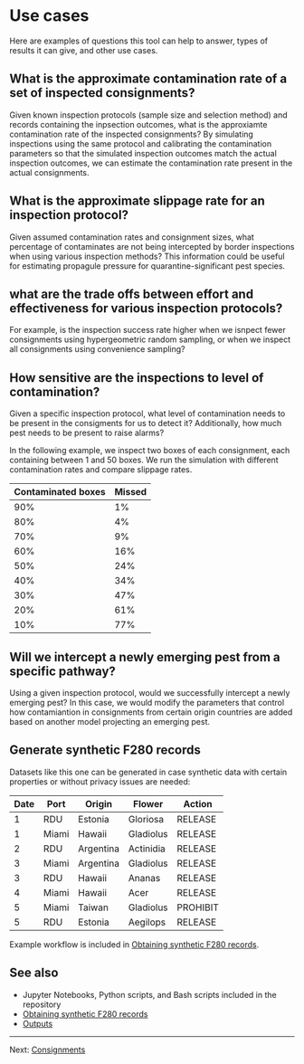 # Use cases

Here are examples of questions this tool can help to answer,
types of results it can give, and other use cases.

## What is the approximate contamination rate of a set of inspected consignments?

Given known inspection protocols (sample size and selection method) and
records containing the inpsection outcomes, what is the approxiamte
contamination rate of the inspected consignments? By simulating
inspections using the same protocol and calibrating the contamination
parameters so that the simulated inspection outcomes match the actual
inspection outcomes, we can estimate the contamination rate present
in the actual consignments.

## What is the approximate slippage rate for an inspection protocol?

Given assumed contamination rates and consignment sizes, what percentage
of contaminates are not being intercepted by border inspections when using
various inspection methods? This information could be useful for estimating
propagule pressure for quarantine-significant pest species.

## what are the trade offs between effort and effectiveness for various inspection protocols?

For example, is the inspection success rate higher when we isnpect fewer
consignments using hypergeometric random sampling, or when we inspect
all consignments using convenience sampling?

## How sensitive are the inspections to level of contamination?

Given a specific inspection protocol, what level of contamination
needs to be present in the consigments for us to detect it? Additionally,
how much pest needs to be present to raise alarms?

In the following example, we inspect two boxes of each consignment,
each containing between 1 and 50 boxes. We run the simulation with
different contamination rates and compare slippage rates.

| Contaminated boxes | Missed |
| ------------------ | ------ |
| 90%                |  1%    |
| 80%                |  4%    |
| 70%                |  9%    |
| 60%                | 16%    |
| 50%                | 24%    |
| 40%                | 34%    |
| 30%                | 47%    |
| 20%                | 61%    |
| 10%                | 77%    |

## Will we intercept a newly emerging pest from a specific pathway?

Using a given inspection protocol, would we successfully intercept
a newly emerging pest? In this case, we would modify the parameters
that control how contamiantion in consignments from certain origin
countries are added based on another model projecting an emerging pest.

## Generate synthetic F280 records

Datasets like this one can be generated in case synthetic data with certain
properties or without privacy issues are needed:

| Date | Port  | Origin    | Flower    | Action   |
| ---- | ----- | --------- | --------- | -------- |
| 1    | RDU   | Estonia   | Gloriosa  | RELEASE  |
| 1    | Miami | Hawaii    | Gladiolus | RELEASE  |
| 2    | RDU   | Argentina | Actinidia | RELEASE  |
| 3    | Miami | Argentina | Gladiolus | RELEASE  |
| 3    | RDU   | Hawaii    | Ananas    | RELEASE  |
| 4    | Miami | Hawaii    | Acer      | RELEASE  |
| 5    | Miami | Taiwan    | Gladiolus | PROHIBIT |
| 5    | RDU   | Estonia   | Aegilops  | RELEASE  |

Example workflow is included in [Obtaining synthetic F280 records](synthetic_f280.md).

## See also

- Jupyter Notebooks, Python scripts, and Bash scripts included in the repository
- [Obtaining synthetic F280 records](synthetic_f280.md)
- [Outputs](outputs.md)

---

Next: [Consignments](consignments.md)
